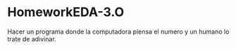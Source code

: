 # HomeworkEDA-3.O

Hacer un programa donde la computadora piensa el numero y un humano lo trate de adivinar. 